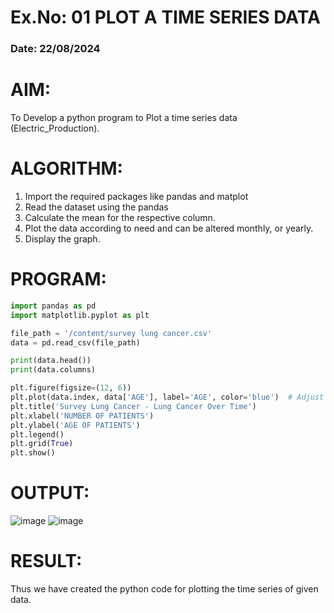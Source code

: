 # Ex.No: 01 PLOT A TIME SERIES DATA
###  Date: 22/08/2024

# AIM:
To Develop a python program to Plot a time series data (Electric_Production).
# ALGORITHM:
1. Import the required packages like pandas and matplot
2. Read the dataset using the pandas
3. Calculate the mean for the respective column.
4. Plot the data according to need and can be altered monthly, or yearly.
5. Display the graph.
# PROGRAM:
```py
import pandas as pd
import matplotlib.pyplot as plt

file_path = '/content/survey lung cancer.csv'
data = pd.read_csv(file_path)

print(data.head())
print(data.columns)

plt.figure(figsize=(12, 6))
plt.plot(data.index, data['AGE'], label='AGE', color='blue')  # Adjust 'Open' to your actual column name
plt.title('Survey Lung Cancer - Lung Cancer Over Time')
plt.xlabel('NUMBER OF PATIENTS')
plt.ylabel('AGE OF PATIENTS')
plt.legend()
plt.grid(True)
plt.show()
```
# OUTPUT:
![image](https://github.com/user-attachments/assets/273bb79f-fba6-4d35-bc7a-20b177937af5)
![image](https://github.com/user-attachments/assets/23907f62-dc62-48fb-8df9-5e830a575b3c)

# RESULT:
Thus we have created the python code for plotting the time series of given data.
